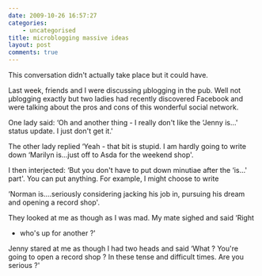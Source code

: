 ```yaml
---
date: 2009-10-26 16:57:27
categories:
    - uncategorised
title: microblogging massive ideas
layout: post
comments: true
---
```

This conversation didn't actually take place but it could have.

Last week, friends and I were discussing µblogging in the pub. Well not
µblogging exactly but two ladies had recently discovered Facebook and
were talking about the pros and cons of this wonderful social network.

One lady said: ‘Oh and another thing - I really don't like the ‘Jenny
is…' status update. I just don't get it.'

The other lady replied ‘Yeah - that bit is stupid. I am hardly going to
write down ‘Marilyn is…just off to Asda for the weekend shop'.

I then interjected: ‘But you don't have to put down minutiae after the
‘is…' part'. You can put anything. For example, I might choose to write

‘Norman is….seriously considering jacking his job in, pursuing his dream
and opening a record shop'.

They looked at me as though as I was mad. My mate sighed and said ‘Right
- who's up for another ?'

Jenny stared at me as though I had two heads and said ‘What ? You're
going to open a record shop ? In these tense and difficult times. Are
you serious ?'

